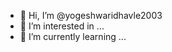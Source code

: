 - 👋 Hi, I’m @yogeshwaridhavle2003
- 👀 I’m interested in ...
- 🌱 I’m currently learning ...

<!---
yogeshwaridhavle2003/yogeshwaridhavle2003 is a ✨ special ✨ repository because its `README.md` (this file) appears on your GitHub profile.
You can click the Preview link to take a look at your changes.
--->
